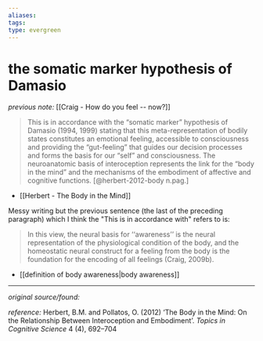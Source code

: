 ```yaml
---
aliases: 
tags: 
type: evergreen
---
```


# the somatic marker hypothesis of Damasio

_previous note:_ [[Craig - How do you feel -- now?]]

> This is in accordance with the “somatic marker” hypothesis of Damasio (1994, 1999) stating that this meta-representation of bodily states constitutes an emotional feeling, accessible to consciousness and providing the “gut-feeling” that guides our decision processes and forms the basis for our “self” and consciousness. The neuroanatomic basis of interoception represents the link for the “body in the mind” and the mechanisms of the embodiment of affective and cognitive functions. [@herbert-2012-body n.pag.]

- [[Herbert - The Body in the Mind]]

Messy writing but the previous sentence (the last of the preceding paragraph) which I think the "This is in accordance with" refers to is:

> In this view, the neural basis for ‘‘awareness’’ is the neural representation of the physiological condition of the body, and the homeostatic neural construct for a feeling from the body is the foundation for the encoding of all feelings (Craig, 2009b).

- [[definition of body awareness|body awareness]]

---

_original source/found:_ 

_reference:_ Herbert, B.M. and Pollatos, O. (2012) ‘The Body in the Mind: On the Relationship Between Interoception and Embodiment’. _Topics in Cognitive Science_ 4 (4), 692–704



